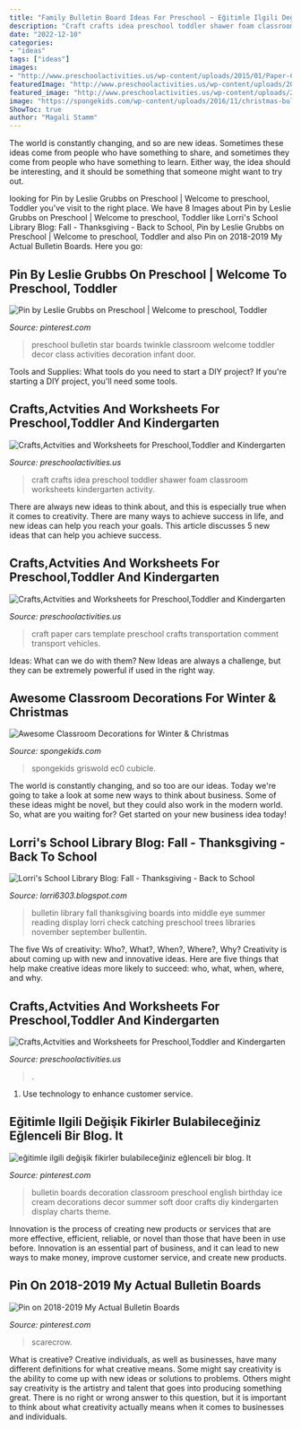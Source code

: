 ```yaml
---
title: "Family Bulletin Board Ideas For Preschool ~ Eğitimle Ilgili Değişik Fikirler Bulabileceğiniz Eğlenceli Bir Blog. It"
description: "Craft crafts idea preschool toddler shawer foam classroom worksheets kindergarten activity"
date: "2022-12-10"
categories:
- "ideas"
tags: ["ideas"]
images:
- "http://www.preschoolactivities.us/wp-content/uploads/2015/01/Paper-Car-Craft-for-Kids.jpg"
featuredImage: "http://www.preschoolactivities.us/wp-content/uploads/2015/01/Paper-Car-Craft-for-Kids.jpg"
featured_image: "http://www.preschoolactivities.us/wp-content/uploads/2015/06/baby-craft-idea-for-kids-6.jpg"
image: "https://spongekids.com/wp-content/uploads/2016/11/christmas-bulletin-board/13-christmas-bulletin-board-ideas.jpg"
ShowToc: true
author: "Magali Stamm"
---
```



The world is constantly changing, and so are new ideas. Sometimes these ideas come from people who have something to share, and sometimes they come from people who have something to learn. Either way, the idea should be interesting, and it should be something that someone might want to try out.

	

		
looking for Pin by Leslie Grubbs on Preschool | Welcome to preschool, Toddler you've visit to the right place. We have 8 Images about Pin by Leslie Grubbs on Preschool | Welcome to preschool, Toddler like Lorri&#039;s School Library Blog: Fall - Thanksgiving - Back to School, Pin by Leslie Grubbs on Preschool | Welcome to preschool, Toddler and also Pin on 2018-2019 My Actual Bulletin Boards. Here you go:
		
    
## Pin By Leslie Grubbs On Preschool | Welcome To Preschool, Toddler

<img loading=lazy src="https://i.pinimg.com/736x/2c/e7/b0/2ce7b0f0b7c1e6fc6e5aa96bd8e4189d--star-bulletin-boards-preschool-bulletin-boards.jpg" onerror="this.onerror=null;this.src='https://tse3.mm.bing.net/th?id=OIP.WDLcW_bwvKSanVO1RjVbWwHaJ3&amp;pid=15.1';" alt="Pin by Leslie Grubbs on Preschool | Welcome to preschool, Toddler">

_Source: pinterest.com_

>preschool bulletin star boards twinkle classroom welcome toddler decor class activities decoration infant door. 

	

Tools and Supplies: What tools do you need to start a DIY project?
If you're starting a DIY project, you'll need some tools.

    
## Crafts,Actvities And Worksheets For Preschool,Toddler And Kindergarten

<img loading=lazy src="http://www.preschoolactivities.us/wp-content/uploads/2015/06/baby-craft-idea-for-kids-6.jpg" onerror="this.onerror=null;this.src='https://tse3.mm.bing.net/th?id=OIP.RR4Uv7Q4m-dY2CWOflhEGwHaJ3&amp;pid=15.1';" alt="Crafts,Actvities and Worksheets for Preschool,Toddler and Kindergarten">

_Source: preschoolactivities.us_

>craft crafts idea preschool toddler shawer foam classroom worksheets kindergarten activity. 

	

There are always new ideas to think about, and this is especially true when it comes to creativity. There are many ways to achieve success in life, and new ideas can help you reach your goals. This article discusses 5 new ideas that can help you achieve success.

    
## Crafts,Actvities And Worksheets For Preschool,Toddler And Kindergarten

<img loading=lazy src="http://www.preschoolactivities.us/wp-content/uploads/2015/01/Paper-Car-Craft-for-Kids.jpg" onerror="this.onerror=null;this.src='https://tse2.mm.bing.net/th?id=OIP.1osHg0tULMhsBS30Kto_kAHaO0&amp;pid=15.1';" alt="Crafts,Actvities and Worksheets for Preschool,Toddler and Kindergarten">

_Source: preschoolactivities.us_

>craft paper cars template preschool crafts transportation comment transport vehicles. 

	

Ideas: What can we do with them?
New Ideas are always a challenge, but they can be extremely powerful if used in the right way.

    
## Awesome Classroom Decorations For Winter &amp; Christmas

<img loading=lazy src="https://spongekids.com/wp-content/uploads/2016/11/christmas-bulletin-board/13-christmas-bulletin-board-ideas.jpg" onerror="this.onerror=null;this.src='https://tse3.mm.bing.net/th?id=OIP.OpdLSa9RhcKpaUqbiRDoSgHaLH&amp;pid=15.1';" alt="Awesome Classroom Decorations for Winter &amp; Christmas">

_Source: spongekids.com_

>spongekids griswold ec0 cubicle. 

	

The world is constantly changing, and so too are our ideas. Today we're going to take a look at some new ways to think about business. Some of these ideas might be novel, but they could also work in the modern world. So, what are you waiting for? Get started on your new business idea today!

    
## Lorri&#039;s School Library Blog: Fall - Thanksgiving - Back To School

<img loading=lazy src="http://3.bp.blogspot.com/-o53EYIFin24/UbCt7YtKShI/AAAAAAAAAKM/yFDYHjQChPU/s1600/summer-fall2010+125.JPG" onerror="this.onerror=null;this.src='https://tse1.mm.bing.net/th?id=OIP.TnlZu9HZlE0tG3yYFOnnQAHaJ4&amp;pid=15.1';" alt="Lorri&#039;s School Library Blog: Fall - Thanksgiving - Back to School">

_Source: lorri6303.blogspot.com_

>bulletin library fall thanksgiving boards into middle eye summer reading display lorri check catching preschool trees libraries november september bullentin. 

	

The five Ws of creativity: Who?, What?, When?, Where?, Why?
Creativity is about coming up with new and innovative ideas. Here are five things that help make creative ideas more likely to succeed: who, what, when, where, and why.

    
## Crafts,Actvities And Worksheets For Preschool,Toddler And Kindergarten

<img loading=lazy src="https://www.preschoolactivities.us/wp-content/uploads/2015/10/cupcake-door-decoration-ide-2.jpg" onerror="this.onerror=null;this.src='https://tse3.mm.bing.net/th?id=OIP.9bbJ67kzTS3hQvTu7YGvSAHaJ4&amp;pid=15.1';" alt="Crafts,Actvities and Worksheets for Preschool,Toddler and Kindergarten">

_Source: preschoolactivities.us_

>. 

	

1. Use technology to enhance customer service.

    
## Eğitimle Ilgili Değişik Fikirler Bulabileceğiniz Eğlenceli Bir Blog. It

<img loading=lazy src="https://i.pinimg.com/736x/51/1c/95/511c95a84a70ff20413e173f8a6b25c1--door-ideas-bulletin-boards.jpg" onerror="this.onerror=null;this.src='https://tse4.mm.bing.net/th?id=OIP.g69eDGwp5NEmbL3SDuvKhwDYEh&amp;pid=15.1';" alt="eğitimle ilgili değişik fikirler bulabileceğiniz eğlenceli bir blog. It">

_Source: pinterest.com_

>bulletin boards decoration classroom preschool english birthday ice cream decorations decor summer soft door crafts diy kindergarten display charts theme. 

	

Innovation is the process of creating new products or services that are more effective, efficient, reliable, or novel than those that have been in use before. Innovation is an essential part of business, and it can lead to new ways to make money, improve customer service, and create new products.

    
## Pin On 2018-2019 My Actual Bulletin Boards

<img loading=lazy src="https://i.pinimg.com/736x/1f/84/0a/1f840af3e36c6f95450751644e0e8e2a.jpg" onerror="this.onerror=null;this.src='https://tse1.mm.bing.net/th?id=OIP.nBaOWrT_aQzCH9aTiPZNEAHaJ3&amp;pid=15.1';" alt="Pin on 2018-2019 My Actual Bulletin Boards">

_Source: pinterest.com_

>scarecrow. 

	

What is creative?
Creative individuals, as well as businesses, have many different definitions for what creative means. Some might say creativity is the ability to come up with new ideas or solutions to problems. Others might say creativity is the artistry and talent that goes into producing something great. There is no right or wrong answer to this question, but it is important to think about what creativity actually means when it comes to businesses and individuals.

